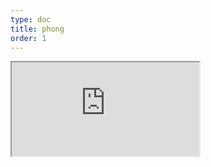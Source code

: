 ```yaml
---
type: doc
title: phong
order: 1
---
```


<iframe class="editor" src="https://grimoiregl.github.io/grimoire.gl-example#phong"></iframe>
